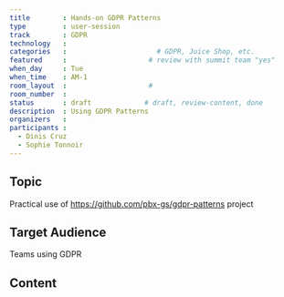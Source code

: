 ```yaml
---
title        : Hands-on GDPR Patterns
type         : user-session
track        : GDPR
technology   :
categories   :                      # GDPR, Juice Shop, etc.
featured     :                    # review with summit team "yes"
when_day     : Tue
when_time    : AM-1
room_layout  :                    #
room_number  :
status       : draft             # draft, review-content, done
description  : Using GDPR Patterns
organizers   :
participants :
  - Dinis Cruz
  - Sophie Tonnoir
---
```


## Topic

Practical use of https://github.com/pbx-gs/gdpr-patterns project

## Target Audience

Teams using GDPR

## Content
